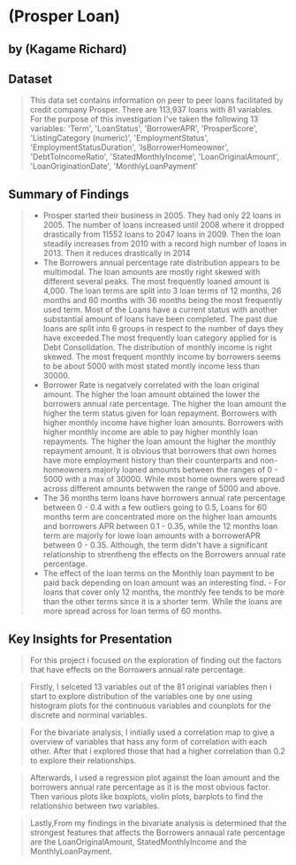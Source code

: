 # (Prosper Loan)
## by (Kagame Richard)


## Dataset
> This data set contains information on peer to peer loans facilitated by credit company Prosper. There are 113,937 loans with 81 variables. For the purpose of this investigation I've taken the following 13 variables: 'Term', 'LoanStatus', 'BorrowerAPR', 'ProsperScore', 'ListingCategory (numeric)', 'EmploymentStatus', 'EmploymentStatusDuration', 'IsBorrowerHomeowner', 'DebtToIncomeRatio', 'StatedMonthlyIncome', 'LoanOriginalAmount', 'LoanOriginationDate', 'MonthlyLoanPayment'
## Summary of Findings

> - Prosper started their business in 2005. They had only 22 loans in 2005. The number of loans increased until 2008 where it dropped drastically from 11552 loans to 2047 loans in 2009. Then the loan steadily increases from 2010 with a record high number of loans in 2013. Then it reduces drastically in 2014
> - The Borrowers annual percentage rate distribution appears to be multimodal. The loan amounts are mostly right skewed with different several peaks. The most frequently loaned amount is 4,000. The loan terms are split into 3 loan terms of 12 months, 26 months and 60 months with 36 months being the most frequently used term. Most of the Loans have a current status with another substantial amount of loans have been completed. The past due loans are split into 6 groups in respect to the number of days they have exceeded.The most frequently loan category applied for is Debt Consolidation. The distribution of monthly income is right skewed. The most frequent monthly income by borrowers seems to be about 5000 with most stated montly income less than 30000.
> - Borrower Rate is negatvely correlated with the loan original amount. The higher the loan amount obtained the lower the borrowers annual rate percentage. The higher the loan amount the higher the term status given for loan repayment. Borrowers with higher monthly income have higher loan amounts. Borrowers with higher monthly income are able to pay higher monthly loan repayments. The higher the loan amount the higher the monthly repayment amount. It is obvious that borrowers that own homes have more employment history than their counterparts and non-homeowners majorly loaned amounts between the ranges of 0 - 5000 with a max of 30000. While most home owners were spread across different amounts betwwen the range of 5000 and above.
> - The 36 months term loans have borrowers annual rate percentage between 0 - 0.4 with a few outliers going to 0.5, Loans for 60 months term are concentrated more on the higher loan amounts and borrowers APR between 0.1 - 0.35, while the 12 months loan term are majorly for lowe loan amounts with a borrowerAPR between 0 - 0.35. Although, the term didn't have a significant relationship to strentheng the effects on the Borrowers annual rate percentage.
> - The effect of the loan terms on the Monthly loan payment to be paid back depending on loan amount was an interesting find. - For loans that cover only 12 months, the monthly fee tends to be more than the other terms since it is a shorter term. While the loans are more spread across for loan terms of 60 months.


## Key Insights for Presentation

> For this project i focused on the exploration of finding out the factors that have effects on the Borrowers annual rate percentage.

> Firstly, I selceted 13 variables out of the 81 original variables then i start to explore distribution of the variables one by one using histogram plots for the continuous variables and counplots for the discrete and norminal variables.

> For the bivariate analysis, I initially used a correlation map to give a overview of variables that hass any form of correlation with each other. After that i explored those that had a higher correlation than 0.2 to explore their relationships.

> Afterwards, I used a regression plot against the loan amount and the borrowers annual rate percentage as it is the most obvious factor. Then various plots like boxplots, violin plots, barplots to find the relationshio between two variables.

> Lastly,From my findings in the bivariate analysis is determined that the strongest features that affects the Borrowers annaual rate percentage are the LoanOriginalAmount, StatedMonthlyIncome and the MonthlyLoanPayment.